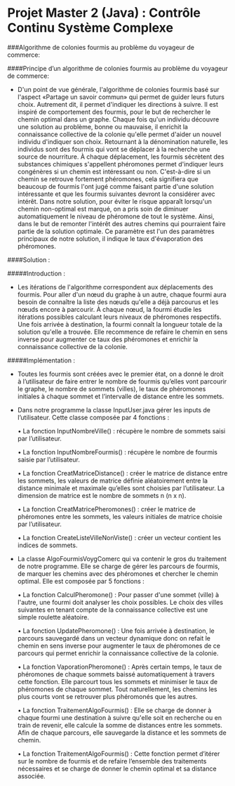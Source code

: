 Projet Master 2 (Java) : Contrôle Continu Système Complexe
===================

###Algorithme de colonies fourmis au problème du voyageur de commerce:

####Principe d’un algorithme de colonies fourmis au problème du voyageur de commerce: 

- D'un point de vue générale, l'algorithme de colonies fourmis basé sur l'aspect «Partage un savoir commun» qui permet de guider leurs futurs choix. Autrement dit, il permet d'indiquer les directions à suivre. Il est inspiré de comportement des fourmis, pour le but de rechercher le chemin optimal dans un graphe. Chaque fois qu'un individu découvre une solution au problème, bonne ou mauvaise, il enrichit la connaissance collective de la colonie qu'elle permet d'aider un nouvel individu d'indiquer son choix. Retournant à la dénomination naturelle, les individus sont des fourmis qui vont se déplacer à la recherche une source de nourriture. À chaque déplacement, les fourmis sécrètent des substances chimiques s'appellent phéromones permet d'indiquer leurs congénères si un chemin est intéressant ou non. C'est-à-dire si un chemin se retrouve fortement phéromones, cela signifiera que beaucoup de fourmis l'ont jugé comme faisant partie d'une solution intéressante et que les fourmis suivantes devront la considérer avec intérêt. Dans notre solution, pour éviter le risque apparaît lorsqu'un chemin non-optimal est marqué, on a pris soin de diminuer automatiquement le niveau de phéromone de tout le système. Ainsi, dans le but de remonter l'intérêt des autres chemins qui pourraient faire partie de la solution optimale. Ce paramètre est l'un des paramètres principaux de notre solution, il indique le taux d'évaporation des phéromones.

####Solution : 

#####Introduction : 

- Les itérations de l'algorithme correspondent aux déplacements des fourmis. Pour aller d'un nœud du graphe à un autre, chaque fourmi aura besoin de connaître la liste des nœuds qu'elle a déjà parcourus et les nœuds encore à parcourir. À chaque nœud, la fourmi étudie les itérations possibles calculant leurs niveaux de phéromones respectifs. Une fois arrivée à destination, la fourmi connaît la longueur totale de la solution qu'elle a trouvée. Elle recommence de refaire le chemin en sens inverse pour augmenter ce taux des phéromones et enrichir la connaissance collective de la colonie. 

#####Implémentation :

- Toutes les fourmis sont créées avec le premier état, on a donné le droit à l’utilisateur de faire entrer le nombre de fourmis qu’elles vont parcourir le graphe, le nombre de sommets (villes), le taux de phéromones initiales à chaque sommet et l’intervalle de distance entre les sommets. 

- Dans notre programme la classe InputUser.java gérer les inputs de l’utilisateur. Cette classe composée par 4 fonctions : 

	• La fonction InputNombreVille() : récupère le nombre de sommets saisi par l’utilisateur. 

	• La fonction InputNombreFourmis() : récupère le nombre de fourmis saisie par l’utilisateur. 

	• La fonction CreatMatriceDistance() : créer le matrice de distance entre les sommets, les valeurs de matrice définie aléatoirement entre la distance minimale et maximale qu’elles sont choisies par l’utilisateur. La dimension de matrice est le nombre de sommets n (n x n). 

	• La fonction CreatMatricePheromones() : créer le matrice de phéromones entre les sommets, les valeurs initiales de matrice choisie par l’utilisateur. 

	• La fonction CreateListeVilleNonViste() : créer un vecteur contient les indices de sommets. 

- La classe AlgoFourmisVoygComerc qui va contenir le gros du traitement de notre programme. Elle se charge de gérer les parcours de fourmis, de marquer les chemins avec des phéromones et chercher le chemin optimal. Elle est composée par 5 fonctions : 

	• La fonction CalculPheromone() : Pour passer d'une sommet (ville) à l'autre, une fourmi doit analyser les choix possibles. Le choix des villes suivantes en tenant compte de la connaissance collective est une simple roulette aléatoire. 

	• La fonction UpdatePheromone() : Une fois arrivée à destination, le parcours sauvegardé dans un vecteur dynamique donc on refait le chemin en sens inverse pour augmenter le taux de phéromones de ce parcours qui permet enrichir la connaissance collective de la colonie. 

	• La fonction VaporationPheromone() : Après certain temps, le taux de phéromones de chaque sommets baissé automatiquement à travers cette fonction. Elle parcourt tous les sommets et minimiser le taux de phéromones de chaque sommet. Tout naturellement, les chemins les plus courts vont se retrouver plus phéromonés que les autres. 

	• La fonction TraitementAlgoFourmis() : Elle se charge de donner à chaque fourmi une destination à suivre qu'elle soit en recherche ou en train de revenir, elle calcule la somme de distances entre les sommets. Afin de chaque parcours, elle sauvegarde la distance et les sommets de chemin. 

	• La fonction TraitementAlgoFourmis() : Cette fonction permet d’itérer sur le nombre de fourmis et de refaire l’ensemble des traitements nécessaires et se charge de donner le chemin optimal et sa distance associée.